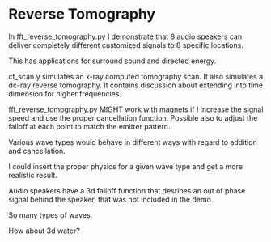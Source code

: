 # Reverse Tomography


In fft_reverse_tomography.py I demonstrate that 8 audio speakers can deliver completely different customized signals to 8 specific locations.

This has applications for surround sound and directed energy.

ct_scan.y simulates an x-ray computed tomography scan. It also simulates a dc-ray reverse tomography. It contains discussion about extending into time dimension for higher frequencies.

fft_reverse_tomography.py MIGHT work with magnets if I increase the signal speed and use the proper cancellation function.
Possible also to adjust the falloff at each point to match the emitter pattern.

Various wave types would behave in different ways with regard to addition and cancellation.

I could insert the proper physics for a given wave type and get a more realistic result.

Audio speakers have a 3d falloff function that desribes an out of phase signal behind the speaker, that was not included in the demo.

So many types of waves.

How about 3d water?

